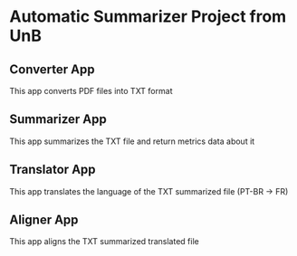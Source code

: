# Automatic Summarizer Project from UnB

## Converter App
This app converts PDF files into TXT format

## Summarizer App
This app summarizes the TXT file and return metrics data about it

## Translator App
This app translates the language of the TXT summarized file (PT-BR -> FR)

## Aligner App
This app aligns the TXT summarized translated file
